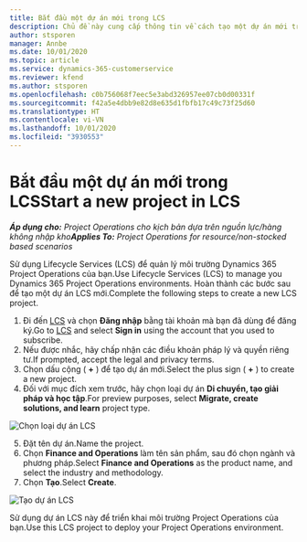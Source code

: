 ```yaml
---
title: Bắt đầu một dự án mới trong LCS
description: Chủ đề này cung cấp thông tin về cách tạo một dự án mới trong LCS cho môi trường Project Operations của bạn.
author: stsporen
manager: Annbe
ms.date: 10/01/2020
ms.topic: article
ms.service: dynamics-365-customerservice
ms.reviewer: kfend
ms.author: stsporen
ms.openlocfilehash: c0b756068f7eec5e3abd326957ee07cb0d00331f
ms.sourcegitcommit: f42a5e4dbb9e82d8e635d1fbfb17c49c73f25d60
ms.translationtype: HT
ms.contentlocale: vi-VN
ms.lasthandoff: 10/01/2020
ms.locfileid: "3930553"
---
```

# <a name="start-a-new-project-in-lcs"></a><span data-ttu-id="bff43-103">Bắt đầu một dự án mới trong LCS</span><span class="sxs-lookup"><span data-stu-id="bff43-103">Start a new project in LCS</span></span>

<span data-ttu-id="bff43-104">_**Áp dụng cho:** Project Operations cho kịch bản dựa trên nguồn lực/hàng không nhập kho_</span><span class="sxs-lookup"><span data-stu-id="bff43-104">_**Applies To:** Project Operations for resource/non-stocked based scenarios_</span></span>

<span data-ttu-id="bff43-105">Sử dụng Lifecycle Services (LCS) để quản lý môi trường Dynamics 365 Project Operations của bạn.</span><span class="sxs-lookup"><span data-stu-id="bff43-105">Use Lifecycle Services (LCS) to manage you Dynamics 365 Project Operations environments.</span></span> <span data-ttu-id="bff43-106">Hoàn thành các bước sau để tạo một dự án LCS mới.</span><span class="sxs-lookup"><span data-stu-id="bff43-106">Complete the following steps to create a new LCS project.</span></span>

1. <span data-ttu-id="bff43-107">Đi đến [LCS](https://lcs.dynamics.com/Logon/Index) và chọn **Đăng nhập** bằng tài khoản mà bạn đã dùng để đăng ký.</span><span class="sxs-lookup"><span data-stu-id="bff43-107">Go to [LCS](https://lcs.dynamics.com/Logon/Index) and select **Sign in** using the account that you used to subscribe.</span></span>
2. <span data-ttu-id="bff43-108">Nếu được nhắc, hãy chấp nhận các điều khoản pháp lý và quyền riêng tư.</span><span class="sxs-lookup"><span data-stu-id="bff43-108">If prompted, accept the legal and privacy terms.</span></span>
3. <span data-ttu-id="bff43-109">Chọn dấu cộng ( **+** ) để tạo dự án mới.</span><span class="sxs-lookup"><span data-stu-id="bff43-109">Select the plus sign ( **+** ) to create a new project.</span></span>
4. <span data-ttu-id="bff43-110">Đối với mục đích xem trước, hãy chọn loại dự án **Di chuyển, tạo giải pháp và học tập**.</span><span class="sxs-lookup"><span data-stu-id="bff43-110">For preview purposes, select **Migrate, create solutions, and learn** project type.</span></span>

  ![Chọn loại dự án LCS](./media/create-lcs-1.png)

5. <span data-ttu-id="bff43-112">Đặt tên dự án.</span><span class="sxs-lookup"><span data-stu-id="bff43-112">Name the project.</span></span> 
6. <span data-ttu-id="bff43-113">Chọn **Finance and Operations** làm tên sản phẩm, sau đó chọn ngành và phương pháp.</span><span class="sxs-lookup"><span data-stu-id="bff43-113">Select **Finance and Operations** as the product name, and select the industry and methodology.</span></span> 
7. <span data-ttu-id="bff43-114">Chọn **Tạo**.</span><span class="sxs-lookup"><span data-stu-id="bff43-114">Select **Create**.</span></span>

![Tạo dự án LCS](./media/create-lcs-2.png)

<span data-ttu-id="bff43-116">Sử dụng dự án LCS này để triển khai môi trường Project Operations của bạn.</span><span class="sxs-lookup"><span data-stu-id="bff43-116">Use this LCS project to deploy your Project Operations environment.</span></span>

